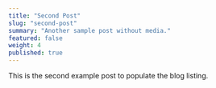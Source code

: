 ```yaml
---
title: "Second Post"
slug: "second-post"
summary: "Another sample post without media."
featured: false
weight: 4
published: true
---
```

This is the second example post to populate the blog listing.

